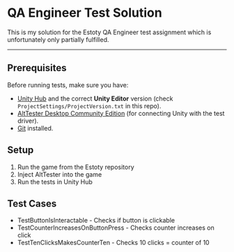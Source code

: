 # QA Engineer Test Solution

This is my solution for the Estoty QA Engineer test assignment which is unfortunately only partially fulfilled.

---

## Prerequisites

Before running tests, make sure you have:

- [Unity Hub](https://unity.com/download) and the correct **Unity Editor** version (check `ProjectSettings/ProjectVersion.txt` in this repo).
- [AltTester Desktop Community Edition](https://alttester.com/) (for connecting Unity with the test driver).
- [Git](https://git-scm.com/downloads) installed.

## Setup
1. Run the game from the Estoty repository
2. Inject AltTester into the game
3. Run the tests in Unity Hub

## Test Cases
- TestButtonIsInteractable - Checks if button is clickable
- TestCounterIncreasesOnButtonPress - Checks counter increases on click
- TestTenClicksMakesCounterTen - Checks 10 clicks = counter of 10
